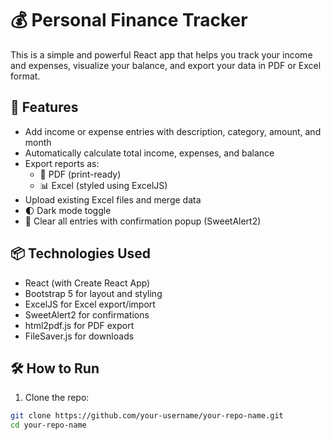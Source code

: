# 💰 Personal Finance Tracker

This is a simple and powerful React app that helps you track your income and expenses, visualize your balance, and export your data in PDF or Excel format.

## 🚀 Features

- Add income or expense entries with description, category, amount, and month
- Automatically calculate total income, expenses, and balance
- Export reports as:
  - 📄 PDF (print-ready)
  - 📊 Excel (styled using ExcelJS)
- Upload existing Excel files and merge data
- 🌓 Dark mode toggle
- 🧹 Clear all entries with confirmation popup (SweetAlert2)

## 📦 Technologies Used

- React (with Create React App)
- Bootstrap 5 for layout and styling
- ExcelJS for Excel export/import
- SweetAlert2 for confirmations
- html2pdf.js for PDF export
- FileSaver.js for downloads

## 🛠 How to Run

1. Clone the repo:

```bash
git clone https://github.com/your-username/your-repo-name.git
cd your-repo-name
